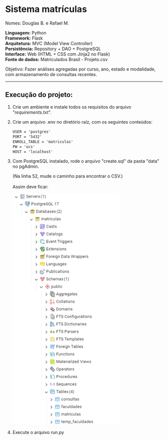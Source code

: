 # Sistema matrículas

Nomes: Douglas B. e Rafael M.

**Linguagem:** Python<br/>
**Framework:**  Flask<br/>
**Arquitetura:**  MVC (Model View Controller)<br/>
**Persistência:**  Repository + DAO + PostgreSQL<br/>
**Interface:**  Web (HTML + CSS com Jinja2 no Flask)<br/>
**Fonte de dados:** Matriculados Brasil - Projeto.csv

Objetivo: Fazer análises agregadas por curso, ano, estado e modalidade, com armazenamento de consultas recentes.

---

## Execução do projeto:

1. Crie um ambiente e instale todos os requisitos do arquivo "*requirements.txt*".

2. Crie um arquivo .env no diretório raíz, com os seguintes conteúdos:

    ```
    USER = 'postgres'
    PORT = '5432'
    ENROLL_TABLE = 'matriculas'
    PW = 'ucs'
    HOST = 'localhost'
    ```

3. Com PostgreSQL instalado, rode o arquivo "create.sql" da pasta "data" no pgAdmin.

    (Na linha 52, mude o caminho para encontrar o CSV.)
    <br/><br/>
    Assim deve ficar:

    <img src="docs/postgresql_overview.png"/>

4. Execute o arquivo run.py 